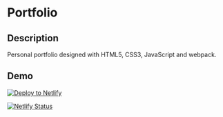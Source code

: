 # Portfolio
## Description
Personal portfolio designed with HTML5, CSS3, JavaScript and webpack.

## Demo

[![Deploy to Netlify](https://www.netlify.com/img/deploy/button.svg)](https://my-portfolio-gefferson.netlify.app/)

[![Netlify Status](https://api.netlify.com/api/v1/badges/d47baf24-8de2-4898-a071-15097f9a704b/deploy-status)](https://app.netlify.com/sites/my-portfolio-gefferson/deploys)